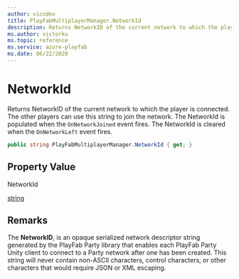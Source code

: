 ```yaml
---
author: vicodex
title: PlayFabMultiplayerManager.NetworkId
description: Returns NetworkID of the current network to which the player is connected.
ms.author: victorku
ms.topic: reference
ms.service: azure-playfab
ms.date: 06/22/2020
---
```


# NetworkId

Returns NetworkID of the current network to which the player is connected. The other players can use this string to join the network. The NetworkId is populated when the `OnNetworkJoined` event fires. The NetworkId is cleared when the `OnNetworkLeft` event fires.

```csharp
public string PlayFabMultiplayerManager.NetworkId { get; }
```

## Property Value

NetworkId

[string](/dotnet/api/system.string?view=netcore-3.1&preserve-view=true)

## Remarks

The __NetworkID__, is an opaque serialized network descriptor string generated by the PlayFab Party library that enables each PlayFab Party Unity client to connect to a Party network after one has been created. This string will never contain non-ASCII characters, control characters, or other characters that would require JSON or XML escaping.
